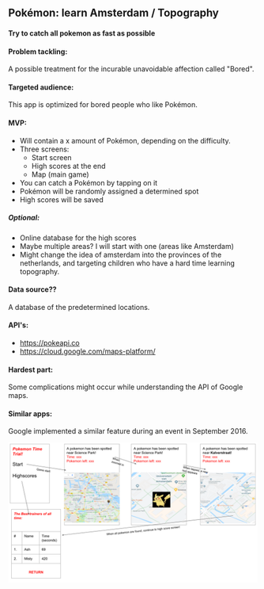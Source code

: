 ## Pokémon: learn Amsterdam / Topography
#### Try to catch all pokemon as fast as possible
#### Problem tackling: 
A possible treatment for the incurable unavoidable affection called "Bored".
#### Targeted audience: 
This app is optimized for bored people who like Pokémon.
#### MVP:
  * Will contain a x amount of Pokémon, depending on the difficulty. 
  * Three screens:
    * Start screen
    * High scores at the end
    * Map (main game)
  * You can catch a Pokémon by tapping on it
  * Pokémon will be randomly assigned a determined spot
  * High scores will be saved
##### Optional:
  * Online database for the high scores
  * Maybe multiple areas? I will start with one (areas like Amsterdam)
  * Might change the idea of amsterdam into the provinces of the netherlands, and targeting children who have a hard time learning topography. 
#### Data source?? 
A database of the predetermined locations.
#### API's:
  * https://pokeapi.co
  * https://cloud.google.com/maps-platform/
#### Hardest part: 
Some complications might occur while understanding the API of Google maps. 
#### Similar apps: 
Google implemented a similar feature during an event in September 2016.



![alt text](https://github.com/moez-baksi/EindProject/blob/master/doc/PlanToGainWorldDominance.png)

